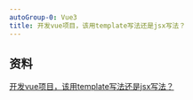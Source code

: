 ```yaml
---
autoGroup-0: Vue3
title: 开发vue项目，该用template写法还是jsx写法？
---
```



## 资料
[开发vue项目，该用template写法还是jsx写法？](https://juejin.cn/post/7221376169370943549?)